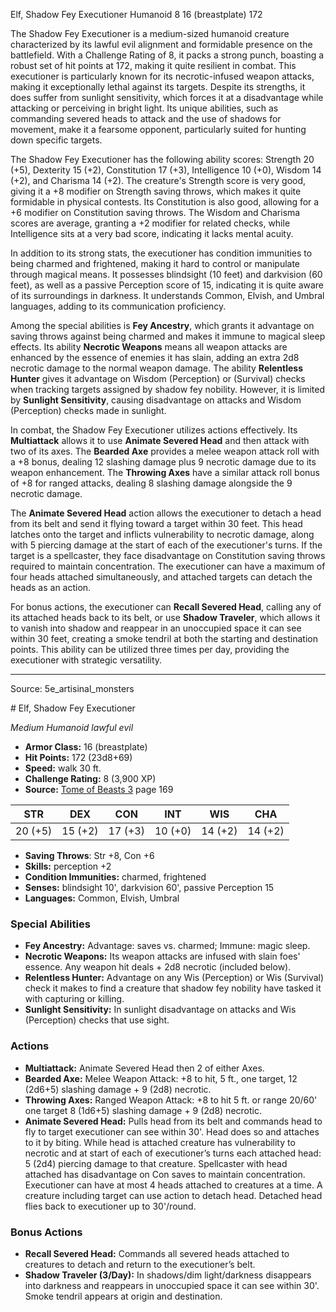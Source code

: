 <MonsterName/>Elf, Shadow Fey Executioner</MonsterName>
<CreatureType/>Humanoid</CreatureType>
<CR/>8</CR>
<AC/>16 (breastplate)</AC>
<HP/>172</HP>
<summary>The Shadow Fey Executioner is a medium-sized humanoid creature characterized by its lawful evil alignment and formidable presence on the battlefield. With a Challenge Rating of 8, it packs a strong punch, boasting a robust set of hit points at 172, making it quite resilient in combat. This executioner is particularly known for its necrotic-infused weapon attacks, making it exceptionally lethal against its targets. Despite its strengths, it does suffer from sunlight sensitivity, which forces it at a disadvantage while attacking or perceiving in bright light. Its unique abilities, such as commanding severed heads to attack and the use of shadows for movement, make it a fearsome opponent, particularly suited for hunting down specific targets.</summary>

<detail>

The Shadow Fey Executioner has the following ability scores: Strength 20 (+5), Dexterity 15 (+2), Constitution 17 (+3), Intelligence 10 (+0), Wisdom 14 (+2), and Charisma 14 (+2). The creature's Strength score is very good, giving it a +8 modifier on Strength saving throws, which makes it quite formidable in physical contests. Its Constitution is also good, allowing for a +6 modifier on Constitution saving throws. The Wisdom and Charisma scores are average, granting a +2 modifier for related checks, while Intelligence sits at a very bad score, indicating it lacks mental acuity.

In addition to its strong stats, the executioner has condition immunities to being charmed and frightened, making it hard to control or manipulate through magical means. It possesses blindsight (10 feet) and darkvision (60 feet), as well as a passive Perception score of 15, indicating it is quite aware of its surroundings in darkness. It understands Common, Elvish, and Umbral languages, adding to its communication proficiency.

Among the special abilities is **Fey Ancestry**, which grants it advantage on saving throws against being charmed and makes it immune to magical sleep effects. Its ability **Necrotic Weapons** means all weapon attacks are enhanced by the essence of enemies it has slain, adding an extra 2d8 necrotic damage to the normal weapon damage. The ability **Relentless Hunter** gives it advantage on Wisdom (Perception) or (Survival) checks when tracking targets assigned by shadow fey nobility. However, it is limited by **Sunlight Sensitivity**, causing disadvantage on attacks and Wisdom (Perception) checks made in sunlight.

In combat, the Shadow Fey Executioner utilizes actions effectively. Its **Multiattack** allows it to use **Animate Severed Head** and then attack with two of its axes. The **Bearded Axe** provides a melee weapon attack roll with a +8 bonus, dealing 12 slashing damage plus 9 necrotic damage due to its weapon enhancement. The **Throwing Axes** have a similar attack roll bonus of +8 for ranged attacks, dealing 8 slashing damage alongside the 9 necrotic damage. 

The **Animate Severed Head** action allows the executioner to detach a head from its belt and send it flying toward a target within 30 feet. This head latches onto the target and inflicts vulnerability to necrotic damage, along with 5 piercing damage at the start of each of the executioner's turns. If the target is a spellcaster, they face disadvantage on Constitution saving throws required to maintain concentration. The executioner can have a maximum of four heads attached simultaneously, and attached targets can detach the heads as an action.

For bonus actions, the executioner can **Recall Severed Head**, calling any of its attached heads back to its belt, or use **Shadow Traveler**, which allows it to vanish into shadow and reappear in an unoccupied space it can see within 30 feet, creating a smoke tendril at both the starting and destination points. This ability can be utilized three times per day, providing the executioner with strategic versatility.</detail>



---

Source: 5e_artisinal_monsters

<statblock>
# Elf, Shadow Fey Executioner

*Medium* *Humanoid* *lawful evil*

- **Armor Class:** 16 (breastplate)
- **Hit Points:** 172 (23d8+69)
- **Speed:** walk 30 ft.
- **Challenge Rating:** 8 (3,900 XP)
- **Source:** [Tome of Beasts 3](https://koboldpress.com/kpstore/product/tome-of-beasts-3-for-5th-edition/) page 169

| STR | DEX | CON | INT | WIS | CHA |
| --- | --- | --- | --- | --- | --- |
| 20 (+5) | 15 (+2) | 17 (+3) | 10 (+0) | 14 (+2) | 14 (+2) |

- **Saving Throws**: Str +8, Con +6
- **Skills:** perception +2
- **Condition Immunities:** charmed, frightened
- **Senses:** blindsight 10', darkvision 60', passive Perception 15
- **Languages:** Common, Elvish, Umbral

### Special Abilities

- **Fey Ancestry:** Advantage: saves vs. charmed; Immune: magic sleep.
- **Necrotic Weapons:** Its weapon attacks are infused with slain foes' essence. Any weapon hit deals + 2d8 necrotic (included below).
- **Relentless Hunter:** Advantage on any Wis (Perception) or Wis (Survival) check it makes to find a creature that shadow fey nobility have tasked it with capturing or killing.
- **Sunlight Sensitivity:** In sunlight disadvantage on attacks and Wis (Perception) checks that use sight.

### Actions

- **Multiattack:** Animate Severed Head then 2 of either Axes.
- **Bearded Axe:** Melee Weapon Attack: +8 to hit, 5 ft., one target, 12 (2d6+5) slashing damage + 9 (2d8) necrotic.
- **Throwing Axes:** Ranged Weapon Attack: +8 to hit 5 ft. or range 20/60' one target 8 (1d6+5) slashing damage + 9 (2d8) necrotic.
- **Animate Severed Head:** Pulls head from its belt and commands head to fly to target executioner can see within 30'. Head does so and attaches to it by biting. While head is attached creature has vulnerability to necrotic and at start of each of executioner’s turns each attached head: 5 (2d4) piercing damage to that creature. Spellcaster with head attached has disadvantage on Con saves to maintain concentration. Executioner can have at most 4 heads attached to creatures at a time. A creature including target can use action to detach head. Detached head flies back to executioner up to 30'/round.

### Bonus Actions

- **Recall Severed Head:** Commands all severed heads attached to creatures to detach and return to the executioner’s belt.
- **Shadow Traveler (3/Day):** In shadows/dim light/darkness disappears into darkness and reappears in unoccupied space it can see within 30'. Smoke tendril appears at origin and destination.


</statblock>


